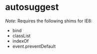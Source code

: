 # autosuggest


*Note*: Requires the following shims for IE8:

- bind
- classList
- indexOf
- event.preventDefault